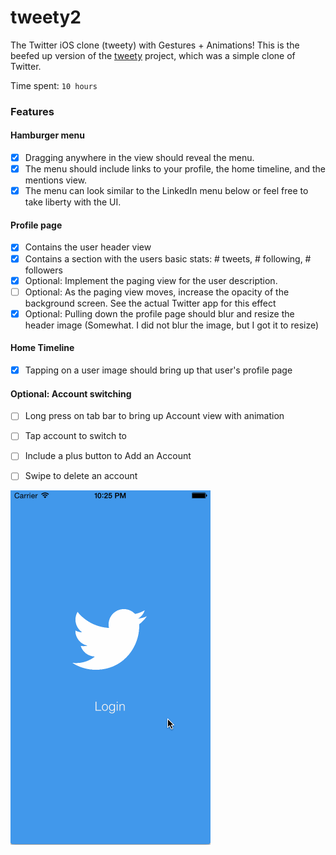 tweety2
=======

The Twitter iOS clone (tweety) with Gestures + Animations! This is the beefed up version of the [tweety](https://github.com/reddragon/tweety) project, which was a simple clone of Twitter.

Time spent: `10 hours`

### Features

#### Hamburger menu
- [X] Dragging anywhere in the view should reveal the menu.
- [X] The menu should include links to your profile, the home timeline, and the mentions view.
- [X] The menu can look similar to the LinkedIn menu below or feel free to take liberty with the UI.

#### Profile page
- [X] Contains the user header view
- [X] Contains a section with the users basic stats: # tweets, # following, # followers
- [X] Optional: Implement the paging view for the user description.
- [ ] Optional: As the paging view moves, increase the opacity of the background screen. See the actual Twitter app for this effect
- [X] Optional: Pulling down the profile page should blur and resize the header image (Somewhat. I did not blur the image, but I got it to resize)

#### Home Timeline
- [X] Tapping on a user image should bring up that user's profile page

#### Optional: Account switching
- [ ] Long press on tab bar to bring up Account view with animation
- [ ] Tap account to switch to
- [ ] Include a plus button to Add an Account
- [ ] Swipe to delete an account


![Video Walkthrough](demo.gif)
